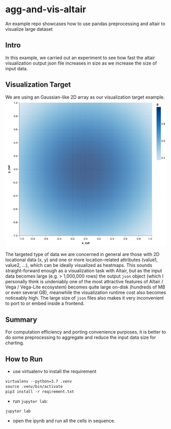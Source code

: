 # agg-and-vis-altair
An example repo showcases how to use pandas preprocessing and altair to visualize large dataset

## Intro
In this example, we carried out an experiment to see how fast the altair visualization output json file increases in size as we increase the size of input data.

## Visualization Target
We are using an Gaussian-like 2D array as our visualization target example. ![2d gaussian](/img/2d_gaussian.png)

 The targeted type of data we are concerned in general are those with 2D locational data (x, y) and one or more location-related attributes (value1, value2, ...), which can be ideally visualized as heatmaps. This sounds straight-forward enough as a visualization task with Altair, but as the input data becomes large (e.g. > 1,000,000 rows) the output `json` object (which I personally think is undeniably one of the most attractive features of Altair / Vega / Vega-Lite ecosystem) becomes quite large on-disk (hundreds of MB or even several GB), meanwhile the visualization runtime cost also becomes noticeably high. The large size of `json` files also makes it very inconvenient to port to or embed inside a frontend.

## Summary
For computation efficiency and porting convenience purposes, it is better to do some preprocessing to aggregate and reduce the input data size for charting.


## How to Run
- use virtualenv to install the requirement
``` 
virtualenv --python=3.7 .venv
source .venv/bin/activate
pip3 install -r reqirement.txt
```
- run `jupyter lab`:
```
jupyter lab
```
- open the ipynb and run all the cells in sequence.